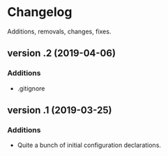 # Changelog

Additions, removals, changes, fixes.

## version .2 (2019-04-06)

### Additions
* .gitignore

## version .1 (2019-03-25)

### Additions
* Quite a bunch of initial configuration declarations. 
